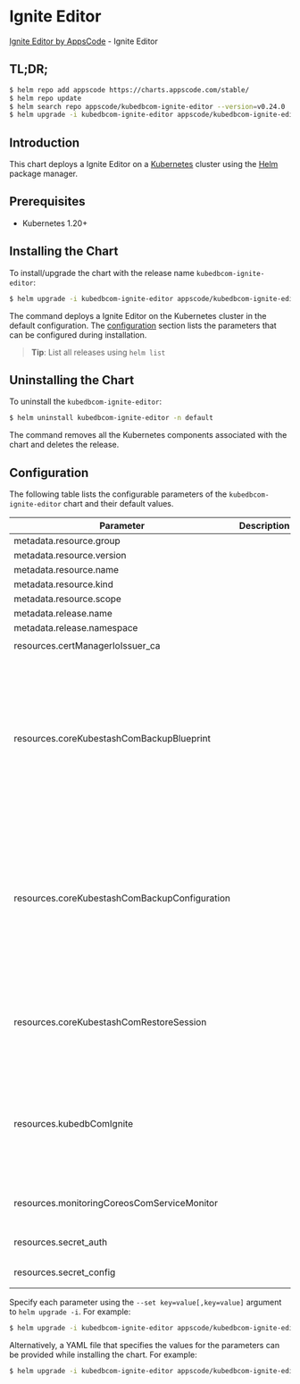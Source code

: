 # Ignite Editor

[Ignite Editor by AppsCode](https://appscode.com) - Ignite Editor

## TL;DR;

```bash
$ helm repo add appscode https://charts.appscode.com/stable/
$ helm repo update
$ helm search repo appscode/kubedbcom-ignite-editor --version=v0.24.0
$ helm upgrade -i kubedbcom-ignite-editor appscode/kubedbcom-ignite-editor -n default --create-namespace --version=v0.24.0
```

## Introduction

This chart deploys a Ignite Editor on a [Kubernetes](http://kubernetes.io) cluster using the [Helm](https://helm.sh) package manager.

## Prerequisites

- Kubernetes 1.20+

## Installing the Chart

To install/upgrade the chart with the release name `kubedbcom-ignite-editor`:

```bash
$ helm upgrade -i kubedbcom-ignite-editor appscode/kubedbcom-ignite-editor -n default --create-namespace --version=v0.24.0
```

The command deploys a Ignite Editor on the Kubernetes cluster in the default configuration. The [configuration](#configuration) section lists the parameters that can be configured during installation.

> **Tip**: List all releases using `helm list`

## Uninstalling the Chart

To uninstall the `kubedbcom-ignite-editor`:

```bash
$ helm uninstall kubedbcom-ignite-editor -n default
```

The command removes all the Kubernetes components associated with the chart and deletes the release.

## Configuration

The following table lists the configurable parameters of the `kubedbcom-ignite-editor` chart and their default values.

|                   Parameter                   | Description |                                                                                                                                                                                                                                                                                                                                                                                                                                                                                                                                                                                                                                                                                             Default                                                                                                                                                                                                                                                                                                                                                                                                                                                                                                                                                                                                                                                                                             |
|-----------------------------------------------|-------------|-------------------------------------------------------------------------------------------------------------------------------------------------------------------------------------------------------------------------------------------------------------------------------------------------------------------------------------------------------------------------------------------------------------------------------------------------------------------------------------------------------------------------------------------------------------------------------------------------------------------------------------------------------------------------------------------------------------------------------------------------------------------------------------------------------------------------------------------------------------------------------------------------------------------------------------------------------------------------------------------------------------------------------------------------------------------------------------------------------------------------------------------------------------------------------------------------------------------------------------------------------------------------------------------------------------------------------------------------------------------------------------------------|
| metadata.resource.group                       |             | <code>kubedb.com</code>                                                                                                                                                                                                                                                                                                                                                                                                                                                                                                                                                                                                                                                                                                                                                                                                                                                                                                                                                                                                                                                                                                                                                                                                                                                                                                                                                                         |
| metadata.resource.version                     |             | <code>v1alpha2</code>                                                                                                                                                                                                                                                                                                                                                                                                                                                                                                                                                                                                                                                                                                                                                                                                                                                                                                                                                                                                                                                                                                                                                                                                                                                                                                                                                                           |
| metadata.resource.name                        |             | <code>ignites</code>                                                                                                                                                                                                                                                                                                                                                                                                                                                                                                                                                                                                                                                                                                                                                                                                                                                                                                                                                                                                                                                                                                                                                                                                                                                                                                                                                                            |
| metadata.resource.kind                        |             | <code>Ignite</code>                                                                                                                                                                                                                                                                                                                                                                                                                                                                                                                                                                                                                                                                                                                                                                                                                                                                                                                                                                                                                                                                                                                                                                                                                                                                                                                                                                             |
| metadata.resource.scope                       |             | <code>Namespaced</code>                                                                                                                                                                                                                                                                                                                                                                                                                                                                                                                                                                                                                                                                                                                                                                                                                                                                                                                                                                                                                                                                                                                                                                                                                                                                                                                                                                         |
| metadata.release.name                         |             | <code>RELEASE-NAME</code>                                                                                                                                                                                                                                                                                                                                                                                                                                                                                                                                                                                                                                                                                                                                                                                                                                                                                                                                                                                                                                                                                                                                                                                                                                                                                                                                                                       |
| metadata.release.namespace                    |             | <code>default</code>                                                                                                                                                                                                                                                                                                                                                                                                                                                                                                                                                                                                                                                                                                                                                                                                                                                                                                                                                                                                                                                                                                                                                                                                                                                                                                                                                                            |
| resources.certManagerIoIssuer_ca              |             | <code>{"apiVersion":"cert-manager.io/v1","kind":"Issuer","metadata":{"name":"ignite-ca","namespace":"demo"},"spec":{"ca":{"secretName":"ignite-ca"}}}</code>                                                                                                                                                                                                                                                                                                                                                                                                                                                                                                                                                                                                                                                                                                                                                                                                                                                                                                                                                                                                                                                                                                                                                                                                                                    |
| resources.coreKubestashComBackupBlueprint     |             | <code>{"apiVersion":"core.kubestash.com/v1alpha1","kind":"BackupBlueprint","metadata":{"name":"ignite","namespace":"demo"},"spec":{"backupConfigurationTemplate":{"backends":[{"name":"ignite-backend","retentionPolicy":{"name":"ignite-retention-policy","namespace":"demo"},"storageRef":{"name":"ignite-storage","namespace":"demo"}}],"sessions":[{"addon":{"jobTemplate":{"spec":{"containerSecurityContext":{"allowPrivilegeEscalation":false,"capabilities":{"drop":["ALL"]},"runAsGroup":0,"runAsNonRoot":true,"runAsUser":70,"seccompProfile":{"type":"RuntimeDefault"}},"nodeSelector":{"kubernetes.io/os":"linux"}}},"name":"ignite-addon","tasks":[{"name":"logical-backup"}]},"name":"ignite-frequent-backup","repositories":[{"backend":"ignite-backend","directory":"/mongo-repo","encryptionSecret":{"name":"ignite-encryption-secret","namespace":"demo"},"name":"ignite-repo"}],"scheduler":{"failedJobsHistoryLimit":4,"jobTemplate":{"backoffLimit":2,"template":{"spec":{"containerSecurityContext":{"allowPrivilegeEscalation":false,"capabilities":{"drop":["ALL"]},"runAsGroup":0,"runAsNonRoot":true,"runAsUser":70,"seccompProfile":{"type":"RuntimeDefault"}},"nodeSelector":{"kubernetes.io/os":"linux"}}}},"schedule":"0 */2 * * *","successfulJobsHistoryLimit":2},"sessionHistoryLimit":3}]},"usagePolicy":{"allowedNamespaces":{"from":"Same"}}}}</code>       |
| resources.coreKubestashComBackupConfiguration |             | <code>{"apiVersion":"core.kubestash.com/v1alpha1","kind":"BackupConfiguration","metadata":{"name":"ignite","namespace":"demo"},"spec":{"backends":[{"name":"ignite-backend","retentionPolicy":{"name":"ignite-retention-policy","namespace":"demo"},"storageRef":{"name":"ignite-storage","namespace":"demo"}}],"sessions":[{"addon":{"jobTemplate":{"spec":{"containerSecurityContext":{"allowPrivilegeEscalation":false,"capabilities":{"drop":["ALL"]},"runAsGroup":0,"runAsNonRoot":true,"runAsUser":70,"seccompProfile":{"type":"RuntimeDefault"}},"nodeSelector":{"kubernetes.io/os":"linux"}}},"name":"ignite-addon","tasks":[{"name":"logical-backup"}]},"name":"ignite-frequent-backup","repositories":[{"backend":"ignite-backend","directory":"/mongo-repo","encryptionSecret":{"name":"ignite-encryption-secret","namespace":"demo"},"name":"ignite-repo"}],"scheduler":{"failedJobsHistoryLimit":4,"jobTemplate":{"backoffLimit":2,"template":{"spec":{"containerSecurityContext":{"allowPrivilegeEscalation":false,"capabilities":{"drop":["ALL"]},"runAsGroup":0,"runAsNonRoot":true,"runAsUser":70,"seccompProfile":{"type":"RuntimeDefault"}},"nodeSelector":{"kubernetes.io/os":"linux"}}}},"schedule":"0 */2 * * *","successfulJobsHistoryLimit":2},"sessionHistoryLimit":3}],"target":{"apiGroup":"kubedb.com","kind":"Ignite","name":"ignite","namespace":"demo"}}}</code> |
| resources.coreKubestashComRestoreSession      |             | <code>{"apiVersion":"core.kubestash.com/v1alpha1","kind":"RestoreSession","metadata":{"name":"ignite","namespace":"demo"},"spec":{"addon":{"containerRuntimeSettings":{"securityContext":{"allowPrivilegeEscalation":false,"capabilities":{"drop":["ALL"]},"runAsGroup":0,"runAsNonRoot":true,"runAsUser":70,"seccompProfile":{"type":"RuntimeDefault"}}},"jobTemplate":{"spec":{"nodeSelector":{"kubernetes.io/os":"linux"},"securityContext":{"runAsGroup":0,"runAsUser":70}}},"name":"ignite-addon","tasks":[{"name":"logical-backup-restore"}]},"dataSource":{"encryptionSecret":{"name":"ignite-encryption-secret","namespace":"demo"},"repository":"ignite-repo","snapshot":"latest"},"target":{"apiGroup":"kubedb.com","kind":"Ignite","name":"ignite","namespace":"demo"}}}</code>                                                                                                                                                                                                                                                                                                                                                                                                                                                                                                                                                                                                      |
| resources.kubedbComIgnite                     |             | <code>{"apiVersion":"kubedb.com/v1alpha2","kind":"Ignite","metadata":{"name":"ignite","namespace":"ignite"},"spec":{"deletionPolicy":"Halt","podTemplate":{"spec":{"containers":[{"name":"ignite","resources":{"requests":{"cpu":"700m","memory":"1200Mi"}}}],"nodeSelector":{"app":"kubedb","component":"ignite-database","instance":"ignite"},"tolerations":[{"effect":"NoSchedule","key":"app","operator":"Equal","value":"kubedb"},{"effect":"NoSchedule","key":"instance","operator":"Equal","value":"ignite"},{"effect":"NoSchedule","key":"component","operator":"Equal","value":"ignite-database"},{"effect":"NoSchedule","key":"nodepool_type","operator":"Equal","value":"n2-standard-2"}]}},"replicas":3,"serviceTemplates":[{"alias":"primary","spec":{"type":"LoadBalancer"}}],"storage":{"accessModes":["ReadWriteOnce"],"resources":{"requests":{"storage":"100Mi"}}},"version":"3.8.3"}}</code>                                                                                                                                                                                                                                                                                                                                                                                                                                                                                 |
| resources.monitoringCoreosComServiceMonitor   |             | <code>{"apiVersion":"monitoring.coreos.com/v1","kind":"ServiceMonitor","metadata":{"name":"ignite","namespace":"demo"},"spec":{"endpoints":[{"honorLabels":true,"interval":"30s","path":"/metrics","port":"metrics"}],"namespaceSelector":{"matchNames":["demo"]},"selector":{"matchLabels":{"app.kubernetes.io/instance":"ignite","app.kubernetes.io/name":"ignites.kubedb.com"}}}}</code>                                                                                                                                                                                                                                                                                                                                                                                                                                                                                                                                                                                                                                                                                                                                                                                                                                                                                                                                                                                                     |
| resources.secret_auth                         |             | <code>{"apiVersion":"v1","kind":"Secret","metadata":{"name":"ignite-auth","namespace":"demo"},"stringData":{"password":"thisIs1StrongPassword","username":"root"},"type":"Opaque"}</code>                                                                                                                                                                                                                                                                                                                                                                                                                                                                                                                                                                                                                                                                                                                                                                                                                                                                                                                                                                                                                                                                                                                                                                                                       |
| resources.secret_config                       |             | <code>{"apiVersion":"v1","kind":"Secret","metadata":{"name":"ignite-config","namespace":"demo"},"stringData":{"ignite.cnf":"[mysqld]\nmax_connections = 200\nread_buffer_size = 1048576\n"},"type":"Opaque"}</code>                                                                                                                                                                                                                                                                                                                                                                                                                                                                                                                                                                                                                                                                                                                                                                                                                                                                                                                                                                                                                                                                                                                                                                             |


Specify each parameter using the `--set key=value[,key=value]` argument to `helm upgrade -i`. For example:

```bash
$ helm upgrade -i kubedbcom-ignite-editor appscode/kubedbcom-ignite-editor -n default --create-namespace --version=v0.24.0 --set metadata.resource.group=kubedb.com
```

Alternatively, a YAML file that specifies the values for the parameters can be provided while
installing the chart. For example:

```bash
$ helm upgrade -i kubedbcom-ignite-editor appscode/kubedbcom-ignite-editor -n default --create-namespace --version=v0.24.0 --values values.yaml
```
